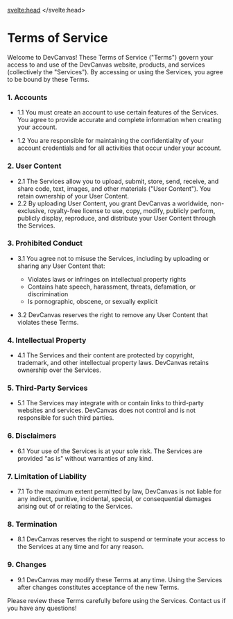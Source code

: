 <script>
    import SEO from '$components/seoComp.svelte';
</script>

<svelte:head>
<SEO title="Terms of Service" description="Devcanvas Terms of Service"/>
</svelte:head>

# Terms of Service

Welcome to DevCanvas! These Terms of Service ("Terms") govern your access to and use of the DevCanvas website, products, and services (collectively the "Services"). By accessing or using the Services, you agree to be bound by these Terms.

### 1. Accounts

- 1.1 You must create an account to use certain features of the Services. You agree to provide accurate and complete information when creating your account.

- 1.2 You are responsible for maintaining the confidentiality of your account credentials and for all activities that occur under your account.

### 2. User Content

- 2.1 The Services allow you to upload, submit, store, send, receive, and share code, text, images, and other materials ("User Content"). You retain ownership of your User Content.
- 2.2 By uploading User Content, you grant DevCanvas a worldwide, non-exclusive, royalty-free license to use, copy, modify, publicly perform, publicly display, reproduce, and distribute your User Content through the Services.

### 3. Prohibited Conduct

- 3.1 You agree not to misuse the Services, including by uploading or sharing any User Content that:

  - Violates laws or infringes on intellectual property rights
  - Contains hate speech, harassment, threats, defamation, or discrimination
  - Is pornographic, obscene, or sexually explicit

- 3.2 DevCanvas reserves the right to remove any User Content that violates these Terms.

### 4. Intellectual Property

- 4.1 The Services and their content are protected by copyright, trademark, and other intellectual property laws. DevCanvas retains ownership over the Services.

### 5. Third-Party Services

- 5.1 The Services may integrate with or contain links to third-party websites and services. DevCanvas does not control and is not responsible for such third parties.

### 6. Disclaimers

- 6.1 Your use of the Services is at your sole risk. The Services are provided "as is" without warranties of any kind.

### 7. Limitation of Liability

- 7.1 To the maximum extent permitted by law, DevCanvas is not liable for any indirect, punitive, incidental, special, or consequential damages arising out of or relating to the Services.

### 8. Termination

- 8.1 DevCanvas reserves the right to suspend or terminate your access to the Services at any time and for any reason.

<!-- 9. Governing Law
   9.1 These Terms are governed by the laws of [Jurisdiction]. Any disputes will be resolved in the state and federal courts located in [Judicial District]. -->

### 9. Changes

- 9.1 DevCanvas may modify these Terms at any time. Using the Services after changes constitutes acceptance of the new Terms.

Please review these Terms carefully before using the Services. Contact us if you have any questions!
